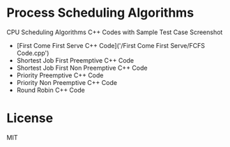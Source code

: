 # Process Scheduling Algorithms
CPU Scheduling Algorithms C++ Codes with Sample Test Case Screenshot

- [First Come First Serve C++ Code]('/First Come First Serve/FCFS Code.cpp')
- Shortest Job First Preemptive C++ Code
- Shortest Job First Non Preemptive C++ Code
- Priority Preemptive C++ Code
- Priority Non Preemptive C++ Code
- Round Robin C++ Code

# License
MIT